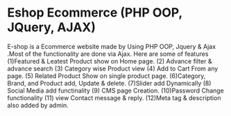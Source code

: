 # Eshop Ecommerce (PHP OOP, JQuery, AJAX)
 
E-shop is a Ecommerce website made by Using PHP OOP, Jquery & Ajax .Most of the functionality are done via Ajax.  Here are some of features (1)Featured & Leatest Product show on Home page. (2) Advance filter & advance search (3) Category wise Product view (4) Add to Cart From any page. (5) Related Product Show on single product page. (6)Category, Brand, and Product add, Update & delete.  (7)Slider add Dynamically (8) Social Media add functinality (9) CMS page Creation. (10)Password Change functionality (11) view Contact message & reply. (12)Meta tag & description also added by admin.

